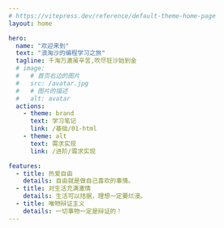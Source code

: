 ```yaml
---
# https://vitepress.dev/reference/default-theme-home-page
layout: home

hero:
  name: "欢迎来到"
  text: "浪淘沙的编程学习之旅"
  tagline: 千淘万漉虽辛苦,吹尽狂沙始到金
  # image:
  #   # 首页右边的图片
  #   src: /avatar.jpg
  #   # 图片的描述
  #   alt: avatar
  actions:
    - theme: brand
      text: 学习笔记
      link: /基础/01-html
    - theme: alt
      text: 需求实现
      link: /进阶/需求实现

features:
  - title: 热爱自由
    details: 自由就是做自己喜欢的事情。
  - title: 对生活充满激情
    details: 生活可以拮据，理想一定要烂漫。
  - title: 唯物辩证主义
    details: 一切事物一定是辩证的！
---
```


<style>
:root {
  --vp-home-hero-name-color: transparent;
  --vp-home-hero-name-background: -webkit-linear-gradient(120deg, #bd34fe 30%, #41d1ff);

  /* --vp-home-hero-image-background-image: linear-gradient(-45deg, #bd34fe 50%, #47caff 50%);
  --vp-home-hero-image-filter: blur(44px); */
}
/* .image-src{
  border-radius:50%
} */
</style>
